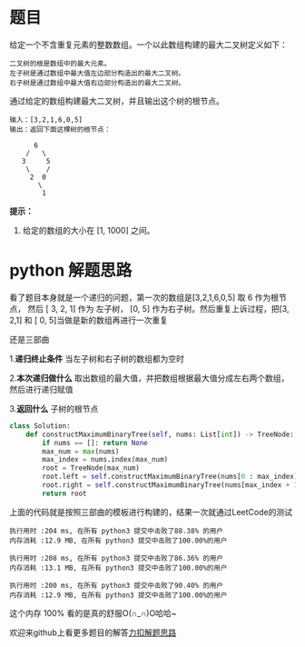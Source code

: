 # 题目

给定一个不含重复元素的整数数组。一个以此数组构建的最大二叉树定义如下：

    二叉树的根是数组中的最大元素。
    左子树是通过数组中最大值左边部分构造出的最大二叉树。
    右子树是通过数组中最大值右边部分构造出的最大二叉树。

通过给定的数组构建最大二叉树，并且输出这个树的根节点。

```
输入：[3,2,1,6,0,5]
输出：返回下面这棵树的根节点：

      6
    /   \
   3     5
    \    / 
     2  0   
       \
        1
```

**提示：**

1. 给定的数组的大小在 [1, 1000] 之间。 

# python 解题思路

看了题目本身就是一个递归的问题，第一次的数组是[3,2,1,6,0,5] 取  6 作为根节点， 然后 [ 3, 2, 1] 作为 左子树， [0, 5] 作为右子树。然后重复上诉过程，把[3, 2,1] 和 [ 0, 5]当做是新的数组再进行一次重复

还是三部曲

1.**递归终止条件**  当左子树和右子树的数组都为空时

2.**本次递归做什么** 取出数组的最大值，并把数组根据最大值分成左右两个数组，然后进行递归赋值

3.**返回什么** 子树的根节点

```python
class Solution:
    def constructMaximumBinaryTree(self, nums: List[int]) -> TreeNode:
        if nums == []: return None
        max_num = max(nums)
        max_index = nums.index(max_num)
        root = TreeNode(max_num)
        root.left = self.constructMaximumBinaryTree(nums[0 : max_index])
        root.right = self.constructMaximumBinaryTree(nums[max_index + 1 :])
        return root
```

上面的代码就是按照三部曲的模板进行构建的，结果一次就通过LeetCode的测试

```
执行用时 :204 ms, 在所有 python3 提交中击败了88.38% 的用户
内存消耗 :12.9 MB, 在所有 python3 提交中击败了100.00%的用户

执行用时 :208 ms, 在所有 python3 提交中击败了86.36% 的用户
内存消耗 :13.1 MB, 在所有 python3 提交中击败了100.00%的用户

执行用时 :200 ms, 在所有 python3 提交中击败了90.40% 的用户
内存消耗 :12.9 MB, 在所有 python3 提交中击败了100.00%的用户
```

这个内存 100% 看的是真的舒服O(∩_∩)O哈哈~

欢迎来github上看更多题目的解答[力扣解题思路](https://github.com/WRAllen/LeetCode)